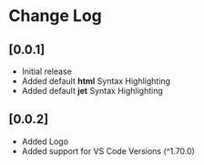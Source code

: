 # Change Log

## [0.0.1]

- Initial release
- Added default **html** Syntax Highlighting
- Added default **jet** Syntax Highlighting

## [0.0.2]

- Added Logo
- Added support for VS Code Versions (^1.70.0)